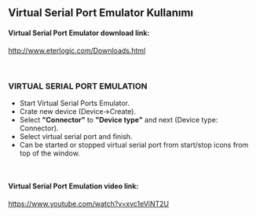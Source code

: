 ## Virtual Serial Port Emulator Kullanımı

#### Virtual Serial Port Emulator download link:  
http://www.eterlogic.com/Downloads.html  

<br />  

### VIRTUAL SERIAL PORT EMULATION
* Start Virtual Serial Ports Emulator.
* Crate new device (Device->Create).
* Select **"Connector"** to **"Device type"** and next (Device type: Connector). 
* Select virtual serial port and finish.
* Can be started or stopped virtual serial port from start/stop icons from top of the window.  

<br />  

#### Virtual Serial Port Emulation video link:
https://www.youtube.com/watch?v=xvc1eViNT2U